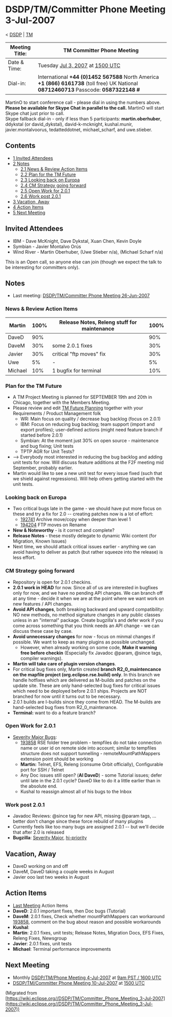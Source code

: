 

DSDP/TM/Committer Phone Meeting 3-Jul-2007
==========================================

< [DSDP](./DSDP "DSDP")‎ | [TM](./DSDP/TM "DSDP/TM")

| Meeting Title: | **TM Committer Phone Meeting** |
| --- | --- |
| Date & Time: | Tuesday [Jul 3, 2007](./index.php?title=Jul_3,_2007&action=edit&redlink=1 "Jul 3, 2007 (page does not exist)") at [1500 UTC](http://www.timeanddate.com/worldclock/meetingdetails.html?year=2007&month=7&day=3&hour=15&min=00&sec=0&p1=224&p2=159&p3=250&p4=136&p5=223&iv=1800) |
| Dial-in: | International **+44 (0)1452 567588**   North America **+1 (866) 6161738** (toll free)   UK National **08712460713**   Passcode: **0587322148 #** |

MartinO to start conference call - please dial in using the numbers above.  
**Please be available for Skype Chat in parallel to the call.** MartinO will start Skype chat just prior to call.  
Skype fallback dial-in - only if less than 5 participants: **martin.oberhuber**, ddykstal (or david\_dykstal), david-k-mcknight, kushal.munir, javier.montalvoorus, tedatteddotnet, michael\_scharf, and uwe.stieber.  

Contents
--------

*   [1 Invited Attendees](#Invited-Attendees)
*   [2 Notes](#Notes)
    *   [2.1 News & Review Action Items](#News-.26-Review-Action-Items)
    *   [2.2 Plan for the TM Future](#Plan-for-the-TM-Future)
    *   [2.3 Looking back on Europa](#Looking-back-on-Europa)
    *   [2.4 CM Strategy going forward](#CM-Strategy-going-forward)
    *   [2.5 Open Work for 2.0.1](#Open-Work-for-2.0.1)
    *   [2.6 Work post 2.0.1](#Work-post-2.0.1)
*   [3 Vacation, Away](#Vacation.2C-Away)
*   [4 Action Items](#Action-Items)
*   [5 Next Meeting](#Next-Meeting)

Invited Attendees
-----------------

*   IBM - Dave McKnight, Dave Dykstal, Xuan Chen, Kevin Doyle
*   Symbian - Javier Montalvo Orús
*   Wind River - Martin Oberhuber, (Uwe Stieber n/a), (Michael Scharf n/a)

This is an Open call, so anyone else can join (though we expect the talk to be interesting for committers only).

Notes
-----

*   Last meeting: [DSDP/TM/Committer Phone Meeting 26-Jun-2007](./DSDP/TM/Committer_Phone_Meeting_26-Jun-2007 "DSDP/TM/Committer Phone Meeting 26-Jun-2007")

### News & Review Action Items

| Martin | 100% | Release Notes, Releng stuff for maintenance | 100% |
| --- | --- | --- | --- |
| DaveD | 90% |  | 90% |
| DaveM | 30% | some 2.0.1 fixes | 30% |
| Javier | 30% | critical "ftp moves" fix | 30% |
| Uwe | 5% | - | 5% |
| Michael | 10% | 1 bugfix for terminal | 10% |

### Plan for the TM Future

*   A TM Project Meeting is planned for SEPTEMBER 19th and 20th in Chicago, together with the Members Meeting.
*   Please review and edit [TM Future Planning](./TM_Future_Planning "TM Future Planning") together with your Requirements / Product Management folk
    *   WR: Main focus on quality / decrease bug backlog (focus on 2.0.1)
    *   IBM: Focus on reducing bug backlog; team support (import and export profiles); user-defined actions (might need feature branch if started before 2.0.1)
    *   Symbian: At the moment just 30% on open source - maintenance and bug fixing; Unit tests
    *   TPTP AGR for Unit Tests?
*   --\> Everybody most interested in reducing the bug backlog and adding unit tests for now. Will discuss feature additions at the F2F meeting mid September, probably earlier.
*   Martin would like to see a new unit test for every issue fixed (such that we shield against regressions). Will help others getting started with the unit tests.

### Looking back on Europa

*   Two critical bugs late in the game - we should have put more focus on these and try a fix for 2.0 -- creating patches now is a lot of effort:
    *   [192741](https://bugs.eclipse.org/bugs/show_bug.cgi?id=192741) Archive move/copy when deeper than level 1
    *   [194204](https://bugs.eclipse.org/bugs/show_bug.cgi?id=194204) FTP moves on Rename
*   **New & Noteworthy** \- is it correct and complete?
*   **Release Notes** \- these mostly delegate to dynamic Wiki content (for Migration, Known Issues)
*   Next time, we should attack critical issues earlier - anything we can avoid having to deliver as patch (but rather squeeze into the release) is less effort.

### CM Strategy going forward

*   Repository is open for 2.0.1 checkins.
*   **2.0.1 work in HEAD** for now. Since all of us are interested in bugfixes only for now, and we have no pending API changes. We can branch off at any time - decide it when we are at the point where we want work on new features / API changes.
*   **Avoid API changes**, both breaking backward and upward compatibility: NO new methods, no method signature changes in any public classes unless in an "internal" package. Create bugzilla's and defer work if you come across something that you think needs an API change - we can discuss these case by case.
*   **Avoid unnecessary changes** for now - focus on minmal changes if possible. We want to keep as many plugins as possible unchanged.
    *   However, when already working on some code, **Make it warning free before checkin** (Especially fix Javadoc @param, @since tags, compiler warnings).
*   **Martin will take care of plugin version changes**.
*   For critical bug fixes only, Martin created **branch R2\_0\_maintencance on the mapfile project (org.eclipse.rse.build) only**. In this branch we handle hotfixes which are delivered as M-builds and patches on the update site. These are only hand-selected bug fixes for critical issues which need to be deployed before 2.0.1 ships. Projects are NOT branched for now until it turns out to be necessary.
*   2.0.1 builds are I-builds since they come from HEAD. The M-builds are hand-selected bug fixes from R2\_0\_maintenance.
*   **Terminal:** want to do a feature branch?

### Open Work for 2.0.1

*   [Severity Major Bugs](https://bugs.eclipse.org/bugs/buglist.cgi?query_format=advanced&classification=DSDP&product=Target+Management&bug_status=UNCONFIRMED&bug_status=NEW&bug_status=ASSIGNED&bug_status=REOPENED&bug_severity=blocker&bug_severity=critical&bug_severity=major&cmdtype=doit):
    *   [193858](https://bugs.eclipse.org/bugs/show_bug.cgi?id=193858) RSE folder tree problem - tempfiles do not take connection name or user id on remote side into account; similar to tempfiles structure does not support tunnelling - remoteMountPathMappers extension point should be working
    *   **Martin:** Telnet, EFS, Releng (consume Orbit officially), Configurable port for SSH / Telnet
    *   Any Doc issues still open? (**AI DaveD**) \- some Tutorial issues; defer until late in the 2.0.1 cycle? DaveD like to do it a little earlier than in the absolute end.
    *   Kushal to reassign almost all of his bugs to the Inbox

### Work post 2.0.1

*   Javadoc Reviews: @since tag for new API, missing @param tags, ... better don't change since these force rebuild of many plugins
*   Currently feels like too many bugs are assigned 2.0.1 -- but we'll decide that after 2.0 is released
*   **Bugzilla**: [Severity Major](https://bugs.eclipse.org/bugs/buglist.cgi?query_format=advanced&classification=DSDP&product=Target+Management&bug_status=UNCONFIRMED&bug_status=NEW&bug_status=ASSIGNED&bug_status=REOPENED&bug_severity=blocker&bug_severity=critical&bug_severity=major&cmdtype=doit), [hi-priority](https://bugs.eclipse.org/bugs/buglist.cgi?query_format=advanced&classification=DSDP&product=Target+Management&bug_status=UNCONFIRMED&bug_status=NEW&bug_status=ASSIGNED&bug_status=REOPENED&cmdtype=doit&field0-0-0=priority&type0-0-0=regexp&value0-0-0=P%5B12%5D&field0-0-1=bug_severity&type0-0-1=regexp&value0-0-1=blocker%7Ccritical%7Cmajor)

Vacation, Away
--------------

*   DaveD working on and off
*   DaveM, DaveD taking a couple weeks in August
*   Javier ooo last two weeks in August

Action Items
------------

*   [Last Meeting](./DSDP/TM/Committer_Phone_Meeting_26-Jun-2007#Action_Items "DSDP/TM/Committer Phone Meeting 26-Jun-2007") Action Items
*   **DaveD**: 2.0.1 important fixes, then Doc bugs (Tutorial)
*   **DaveM**: 2.0.1 fixes, Check whether mountPathMappers can workaround [193858](https://bugs.eclipse.org/bugs/show_bug.cgi?id=193858), comment on the bug about reason and possible workarounds
*   **Kushal**:
*   **Martin**: 2.0.1 fixes, unit tests; Release Notes, Migration Docs, EFS Fixes, Releng Fixes, Newsgroup
*   **Javier**: 2.0.1 fixes, unit tests
*   **Michael**: Terminal performance improvements

Next Meeting
------------

*   Monthly [DSDP/TM/Phone Meeting 4-Jul-2007](./DSDP/TM/Phone_Meeting_4-Jul-2007 "DSDP/TM/Phone Meeting 4-Jul-2007") at [9am PST / 1600 UTC](http://www.timeanddate.com/worldclock/fixedtime.html?month=7&day=4&year=2007&hour=16&min=00&sec=0&p1=0)
*   [DSDP/TM/Committer Phone Meeting 10-Jul-2007](./DSDP/TM/Committer_Phone_Meeting_10-Jul-2007 "DSDP/TM/Committer Phone Meeting 10-Jul-2007") at [1500 UTC](http://www.timeanddate.com/worldclock/meetingdetails.html?year=2007&month=7&day=10&hour=15&min=00&sec=0&p1=224&p2=159&p3=250&p4=136&p5=223&iv=1800)


(Migrated from [https://wiki.eclipse.org//DSDP/TM/Committer_Phone_Meeting_3-Jul-2007](https://wiki.eclipse.org//DSDP/TM/Committer_Phone_Meeting_3-Jul-2007))
